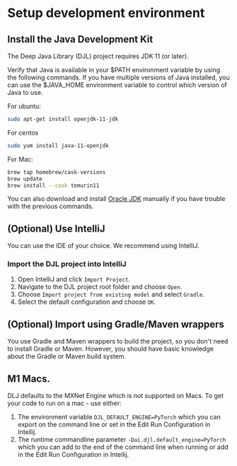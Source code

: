 # Setup development environment

## Install the Java Development Kit

The Deep Java Library (DJL)  project requires JDK 11 (or later). 

Verify that Java is available in your $PATH environment variable by using the following commands. If you have multiple versions of Java installed,
you can use the $JAVA_HOME environment variable to control which version of Java to use.

For ubuntu:

```bash
sudo apt-get install openjdk-11-jdk
```

For centos

```bash
sudo yum install java-11-openjdk
```

For Mac:

```bash
brew tap homebrew/cask-versions
brew update
brew install --cask temurin11
```

You can also download and install [Oracle JDK](https://www.oracle.com/technetwork/java/javase/overview/index.html)
manually if you have trouble with the previous commands.

## (Optional) Use IntelliJ 

You can use the IDE of your choice. We recommend using IntelliJ.

### Import the DJL project into IntelliJ

1. Open IntelliJ and click `Import Project`.
2. Navigate to the DJL project root folder and choose `Open`.
3. Choose `Import project from existing model` and select `Gradle`.
4. Select the default configuration and choose `OK`.

## (Optional) Import using Gradle/Maven wrappers

You use Gradle and Maven wrappers to build the project, so you don't need to install Gradle or Maven.
However, you should have basic knowledge about the Gradle or Maven build system.

## M1 Macs. 
DLJ defaults to the MXNet Engine which is not supported on Macs. To get your code to run on a mac - use either:
1. The environment variable `DJL_DEFAULT_ENGINE=PyTorch` which you can export on the command line or set in the Edit Run Configuration in Intellij. 
2. The runtime commandline parameter `-Dai.djl.default_engine=PyTorch` which you can add to the end of the command line when running or add in the Edit Run Configuration in Intellij. 